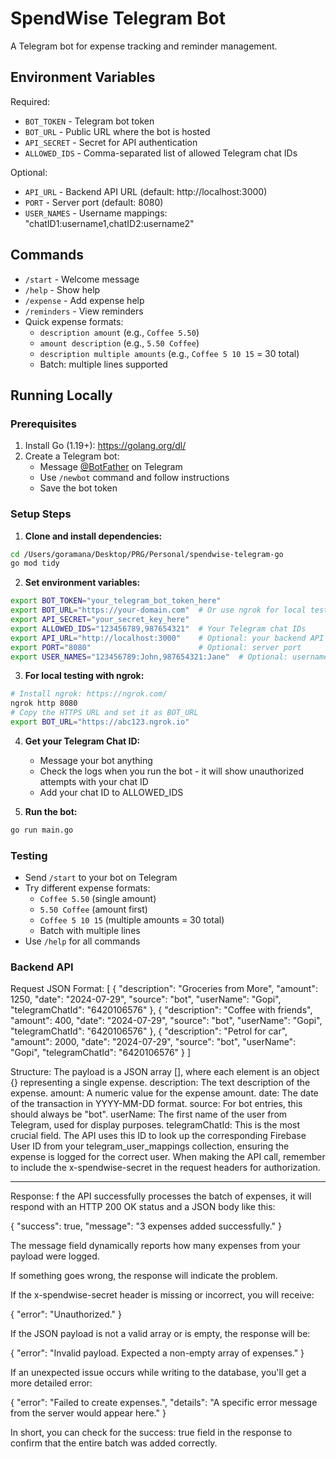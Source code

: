 # SpendWise Telegram Bot

A Telegram bot for expense tracking and reminder management.

## Environment Variables

Required:
- `BOT_TOKEN` - Telegram bot token
- `BOT_URL` - Public URL where the bot is hosted
- `API_SECRET` - Secret for API authentication
- `ALLOWED_IDS` - Comma-separated list of allowed Telegram chat IDs

Optional:
- `API_URL` - Backend API URL (default: http://localhost:3000)
- `PORT` - Server port (default: 8080)
- `USER_NAMES` - Username mappings: "chatID1:username1,chatID2:username2"

## Commands

- `/start` - Welcome message
- `/help` - Show help
- `/expense` - Add expense help
- `/reminders` - View reminders
- Quick expense formats:
  - `description amount` (e.g., `Coffee 5.50`)
  - `amount description` (e.g., `5.50 Coffee`)
  - `description multiple amounts` (e.g., `Coffee 5 10 15` = 30 total)
  - Batch: multiple lines supported

## Running Locally

### Prerequisites
1. Install Go (1.19+): https://golang.org/dl/
2. Create a Telegram bot:
   - Message [@BotFather](https://t.me/botfather) on Telegram
   - Use `/newbot` command and follow instructions
   - Save the bot token

### Setup Steps

1. **Clone and install dependencies:**
```bash
cd /Users/goramana/Desktop/PRG/Personal/spendwise-telegram-go
go mod tidy
```

2. **Set environment variables:**
```bash
export BOT_TOKEN="your_telegram_bot_token_here"
export BOT_URL="https://your-domain.com"  # Or use ngrok for local testing
export API_SECRET="your_secret_key_here"
export ALLOWED_IDS="123456789,987654321"  # Your Telegram chat IDs
export API_URL="http://localhost:3000"    # Optional: your backend API
export PORT="8080"                        # Optional: server port
export USER_NAMES="123456789:John,987654321:Jane"  # Optional: username mappings
```

3. **For local testing with ngrok:**
```bash
# Install ngrok: https://ngrok.com/
ngrok http 8080
# Copy the HTTPS URL and set it as BOT_URL
export BOT_URL="https://abc123.ngrok.io"
```

4. **Get your Telegram Chat ID:**
   - Message your bot anything
   - Check the logs when you run the bot - it will show unauthorized attempts with your chat ID
   - Add your chat ID to ALLOWED_IDS

5. **Run the bot:**
```bash
go run main.go
```

### Testing
- Send `/start` to your bot on Telegram
- Try different expense formats:
  - `Coffee 5.50` (single amount)
  - `5.50 Coffee` (amount first)
  - `Coffee 5 10 15` (multiple amounts = 30 total)
  - Batch with multiple lines
- Use `/help` for all commands


### Backend API
Request JSON Format: 
[
  {
    "description": "Groceries from More",
    "amount": 1250,
    "date": "2024-07-29",
    "source": "bot",
    "userName": "Gopi",
    "telegramChatId": "6420106576"
  },
  {
    "description": "Coffee with friends",
    "amount": 400,
    "date": "2024-07-29",
    "source": "bot",
    "userName": "Gopi",
    "telegramChatId": "6420106576"
  },
  {
    "description": "Petrol for car",
    "amount": 2000,
    "date": "2024-07-29",
    "source": "bot",
    "userName": "Gopi",
    "telegramChatId": "6420106576"
  }
]

Structure: The payload is a JSON array [], where each element is an object {} representing a single expense.
description: The text description of the expense.
amount: A numeric value for the expense amount.
date: The date of the transaction in YYYY-MM-DD format.
source: For bot entries, this should always be "bot".
userName: The first name of the user from Telegram, used for display purposes.
telegramChatId: This is the most crucial field. The API uses this ID to look up the corresponding Firebase User ID from your telegram_user_mappings collection, ensuring the expense is logged for the correct user.
When making the API call, remember to include the x-spendwise-secret in the request headers for authorization.


____________
Response:
f the API successfully processes the batch of expenses, it will respond with an HTTP 200 OK status and a JSON body like this:

{
  "success": true,
  "message": "3 expenses added successfully."
}

The message field dynamically reports how many expenses from your payload were logged.

If something goes wrong, the response will indicate the problem.

If the x-spendwise-secret header is missing or incorrect, you will receive:

{
  "error": "Unauthorized."
}

If the JSON payload is not a valid array or is empty, the response will be:

{
  "error": "Invalid payload. Expected a non-empty array of expenses."
}

If an unexpected issue occurs while writing to the database, you'll get a more detailed error:

{
  "error": "Failed to create expenses.",
  "details": "A specific error message from the server would appear here."
}

In short, you can check for the success: true field in the response to confirm that the entire batch was added correctly.